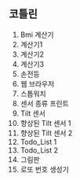 ## 코틀린

1. Bmi 계산기
2. 계산기1
3. 계산기2
4. 계산기3
5. 손전등
6. 웹 브라우저
7. 스톱워치
8. 센서 종류 프린트
9. Tilt 센서
10. 향상된 Tilt 센서 1
11. 향상된 Tilt 센서 2
12. Todo_List 1
13. Todo_List 2
14. 그림판
15. 로또 번호 생성기

